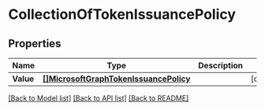 # CollectionOfTokenIssuancePolicy

## Properties

Name | Type | Description | Notes
------------ | ------------- | ------------- | -------------
**Value** | [**[]MicrosoftGraphTokenIssuancePolicy**](microsoft.graph.tokenIssuancePolicy.md) |  | [optional] 

[[Back to Model list]](../README.md#documentation-for-models) [[Back to API list]](../README.md#documentation-for-api-endpoints) [[Back to README]](../README.md)


